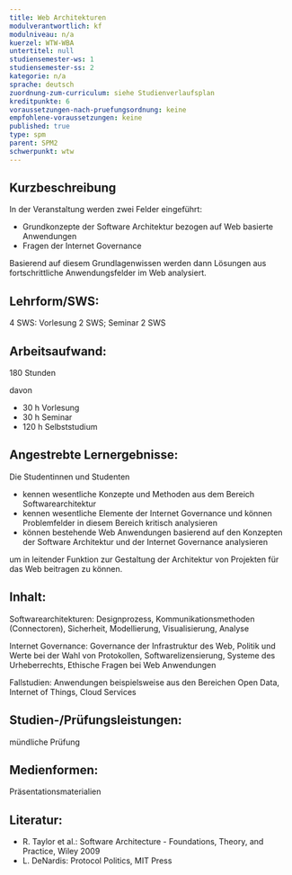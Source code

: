 ```yaml
---
title: Web Architekturen 
modulverantwortlich: kf
modulniveau: n/a
kuerzel: WTW-WBA
untertitel: null
studiensemester-ws: 1
studiensemester-ss: 2
kategorie: n/a
sprache: deutsch
zuordnung-zum-curriculum: siehe Studienverlaufsplan
kreditpunkte: 6
voraussetzungen-nach-pruefungsordnung: keine
empfohlene-voraussetzungen: keine
published: true
type: spm
parent: SPM2
schwerpunkt: wtw
---
```


## Kurzbeschreibung
In der Veranstaltung werden zwei Felder eingeführt:

- Grundkonzepte der Software Architektur bezogen auf Web basierte Anwendungen
- Fragen der Internet Governance

Basierend auf diesem Grundlagenwissen werden dann Lösungen aus fortschrittliche Anwendungsfelder im Web analysiert.

## Lehrform/SWS: 
4 SWS: Vorlesung 2 SWS; Seminar 2 SWS

## Arbeitsaufwand: 
180 Stunden

davon 
- 30 h Vorlesung 
- 30 h Seminar 
- 120 h Selbststudium 


## Angestrebte Lernergebnisse:
Die Studentinnen und Studenten
- kennen wesentliche Konzepte und Methoden aus dem Bereich Softwarearchitektur
- kennen wesentliche Elemente der Internet Governance und können Problemfelder in diesem Bereich kritisch analysieren
- können bestehende Web Anwendungen basierend auf den Konzepten der Software Architektur und der Internet Governance analysieren

um in leitender Funktion zur Gestaltung der Architektur von Projekten für das Web beitragen zu können.

## Inhalt:
Softwarearchitekturen: Designprozess, Kommunikationsmethoden (Connectoren), Sicherheit, Modellierung, Visualisierung, Analyse

Internet Governance: Governance der Infrastruktur des Web, Politik und Werte bei der Wahl von Protokollen, Softwarelizensierung, Systeme des Urheberrechts, Ethische Fragen bei Web Anwendungen

Fallstudien: Anwendungen beispielsweise aus den Bereichen Open Data, Internet of Things, Cloud Services


## Studien-/Prüfungsleistungen:
mündliche Prüfung

## Medienformen:
Präsentationsmaterialien

## Literatur:
- R. Taylor et al.: Software Architecture - Foundations, Theory, and Practice, Wiley 2009
- L. DeNardis: Protocol Politics, MIT Press 

